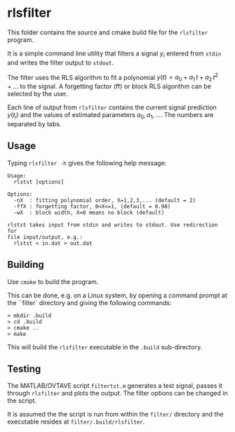 # rlsfilter

This folder contains the source and cmake build file for the `rlsfilter` program.

It is a simple command line utility that filters a signal $y_i$ entered from ``stdin`` and writes the filter output to ``stdout``.

The filter uses the RLS algorithm to fit a polynomial $y(t) = a_0 + a_1\, t + a_2\, t^2 + ...$ to the signal. A forgetting factor (ff) or block RLS algorithm can be selected by the user.

Each line of output from `rlsfilter` contains the current signal prediction $y(t_i)$ and the values of estimated parameters $a_0, a_1, ...$. The numbers are separated by tabs.

## Usage

Typing ``rlsfilter -h`` gives the following help message:

    Usage:
      rlstst [options] 

    Options:
      -nX  : fitting polynomial order, X=1,2,3,... (default = 2) 
      -ffX : forgetting factor, 0<X<=1, (default = 0.98) 
      -wX  : block width, X=0 means no block (default)

    rlstst takes input from stdin and writes to stdout. Use redirection for
    file input/output, e.g.:
      rlstst < in.dat > out.dat

## Building

Use ``cmake`` to build the program. 

This can be done, e.g. on a Linux system, by opening a command prompt at the ``filter` directory and giving the following commands:

    > mkdir .build
    > cd .build
    > cmake ..
    > make

This will build the ``rlsfilter`` executable in the ``.build`` sub-directory.

## Testing

The MATLAB/OVTAVE script ``filtertst.m`` generates a test signal, passes it through ``rlsfilter`` and plots the output. The filter options can be changed in the script.

It is assumed the the script is run from within the ``filter/`` directory and the executable resides at ``filter/.build/rlsfilter``.